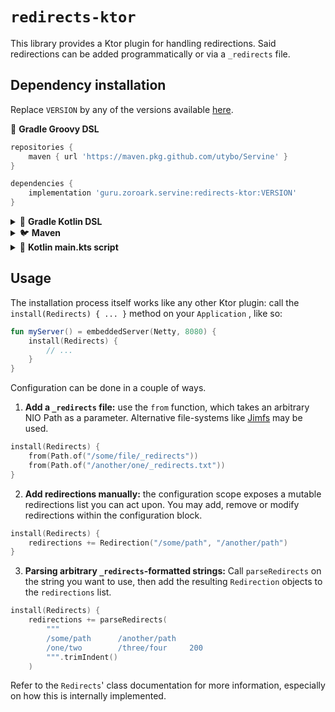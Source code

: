 # `redirects-ktor`

This library provides a Ktor plugin for handling redirections. Said redirections can be added programmatically or via a `_redirects` file.

## Dependency installation

Replace `VERSION` by any of the versions available [here](https://github.com/utybo/Servine/releases).

🐘 **Gradle Groovy DSL**

```groovy
repositories {
    maven { url 'https://maven.pkg.github.com/utybo/Servine' }
}

dependencies {
    implementation 'guru.zoroark.servine:redirects-ktor:VERSION'
}
```

<details>
<summary>🐘 <strong>Gradle Kotlin DSL</strong></summary>

```kotlin
repositories {
    maven {
        url = uri("https://maven.pkg.github.com/utybo/Servine")
    }
}

dependencies {
    implementation("guru.zoroark.servine:redirects-ktor:VERSION")
}
```

</details>

<details>
<summary>🐦 <strong>Maven</strong></summary>

```xml
<!-- Add this to your repositories -->
<repository>
    <id>utybo-github-com-Servine</id>
    <url>https://maven.pkg.github.com/utybo/Servine</url>
</repository>

<!-- Add this to your dependencies -->
<dependency>
    <groupId>guru.zoroark.servine</groupId>
    <artifactId>redirects-ktor</artifactId>
    <version>VERSION</version>
</dependency>
```

</details>

<details>
<summary>📖 <strong>Kotlin main.kts script</strong></summary>

```kotlin
@file:Repository("https://maven.pkg.github.com/utybo/Servine")
@file:DependsOn("guru.zoroark.servine:redirects-ktor:VERSION")
```

</details>

## Usage

The installation process itself works like any other Ktor plugin: call the `install(Redirects) { ... }`  method on your `Application` , like so:

```kotlin
fun myServer() = embeddedServer(Netty, 8080) {
    install(Redirects) {
        // ...
    }
}
```

Configuration can be done in a couple of ways.

1. **Add a `_redirects` file:** use the `from` function, which takes an arbitrary NIO Path as a parameter. Alternative file-systems like [Jimfs](https://github.com/google/jimfs) may be used.

```kotlin
install(Redirects) {
    from(Path.of("/some/file/_redirects"))
    from(Path.of("/another/one/_redirects.txt"))
}
```

2. **Add redirections manually:** the configuration scope exposes a mutable redirections list you can act upon. You may add, remove or modify redirections within the configuration block.

```kotlin
install(Redirects) {
    redirections += Redirection("/some/path", "/another/path")
}
```

3. **Parsing arbitrary `_redirects`-formatted strings:** Call `parseRedirects` on the string you want to use, then add the resulting `Redirection` objects to the `redirections` list.

```kotlin
install(Redirects) {
    redirections += parseRedirects(
        """
        /some/path      /another/path
        /one/two        /three/four     200
        """.trimIndent()
    )
```

Refer to the `Redirects`' class documentation for more information, especially on how this is internally implemented.